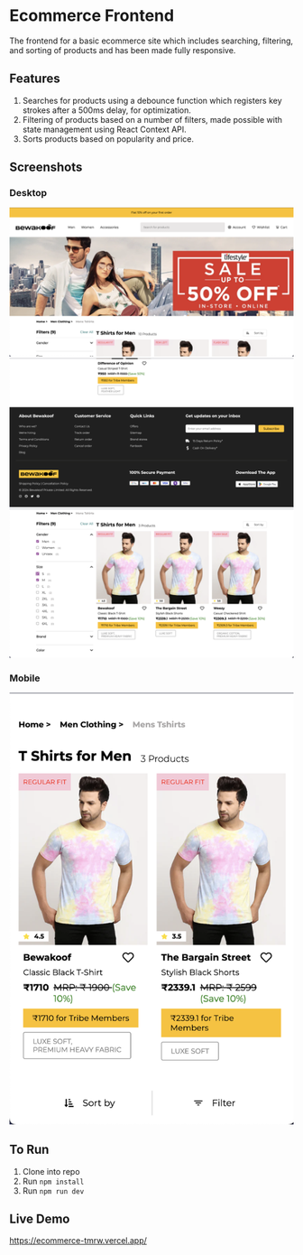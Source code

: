 # Ecommerce Frontend

The frontend for a basic ecommerce site which includes searching, filtering, and sorting of products and has been made fully responsive.

## Features

1. Searches for products using a debounce function which registers key strokes after a 500ms delay, for optimization.
2. Filtering of products based on a number of filters, made possible with state management using React Context API.
3. Sorts products based on popularity and price.

## Screenshots

### Desktop

<img src='./public/pic1.png'>
<img src='./public/pic2.png'>
<img src='./public/pic3.png'>

### Mobile

<img src='./public/pic4.png'>

## To Run

1. Clone into repo
2. Run `npm install`
3. Run `npm run dev`

## Live Demo

https://ecommerce-tmrw.vercel.app/

